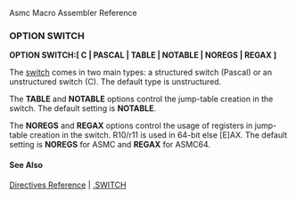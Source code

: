 Asmc Macro Assembler Reference

### OPTION SWITCH

**OPTION SWITCH:[ C | PASCAL | TABLE | NOTABLE | NOREGS | REGAX ]**

The [switch](dot_switch.md) comes in two main types: a structured switch (Pascal) or an unstructured switch (C). The default type is unstructured.

The **TABLE** and **NOTABLE** options control the jump-table creation in the switch. The default setting is **NOTABLE**.

The **NOREGS** and **REGAX** options control the usage of registers in jump-table creation in the switch. R10/r11 is used in 64-bit else [E]AX. The default setting is **NOREGS** for ASMC and **REGAX** for ASMC64.

#### See Also

[Directives Reference](readme.md) | [.SWITCH](dot_switch.md)